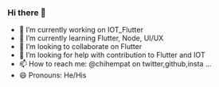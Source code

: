 ### Hi there 👋

- 🔭 I’m currently working on IOT_Flutter
- 🌱 I’m currently learning Flutter, Node, UI/UX
- 👯 I’m looking to collaborate on Flutter
- 🤔 I’m looking for help with contribution to Flutter and IOT
- 📫 How to reach me: @chihempat on twitter,github,insta ...
- 😄 Pronouns: He/His

<!--
**chihempat/chihempat** is a ✨ _special_ ✨ repository because its `README.md` (this file) appears on your GitHub profile.

Here are some ideas to get you started:

- 🔭 I’m currently working on ...
- 🌱 I’m currently learning ...
- 👯 I’m looking to collaborate on ...
- 🤔 I’m looking for help with ...
- 💬 Ask me about ...
- 📫 How to reach me: ...
- 😄 Pronouns: ...
- ⚡ Fun fact: ...
-->

